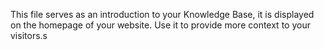 This file serves as an introduction to your Knowledge Base, it is displayed on the homepage of your website. Use it to provide more context to your visitors.s

